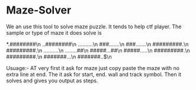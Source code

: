 # Maze-Solver
We an use this tool to solve maze puzzle. It tends to help ctf player. 
The sample or type of maze it does solve is 

*.########\n
..########\n
..........\n
###.......\n
###.......\n
#########.\n
#########.\n
..........\n
........##\n
#####...##\n
#####.....\n
#########.\n
#########.\n
#######...\n
#######..$\n



Usuage:-
AT very first it ask for maze just copy paste the maze with no extra line at end.
The it ask for start, end. wall and track symbol.
Then it solves and gives you output as steps.
